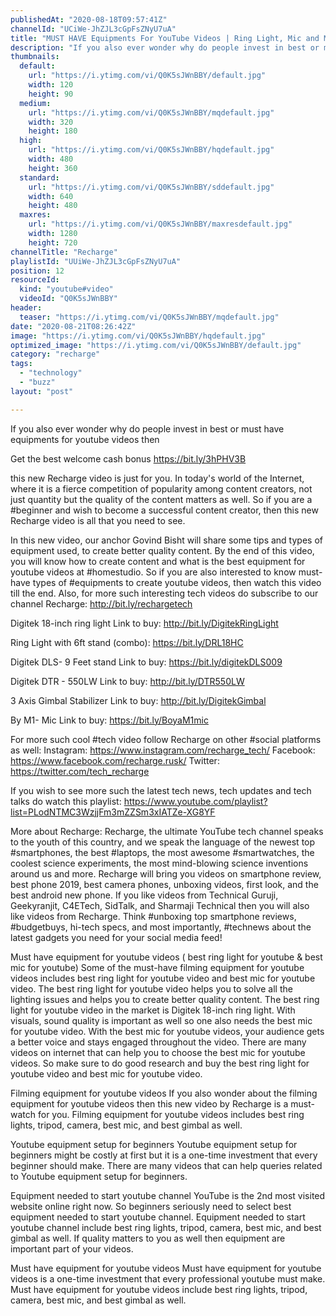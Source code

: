 ```yaml
---
publishedAt: "2020-08-18T09:57:41Z"
channelId: "UCiWe-JhZJL3cGpFsZNyU7uA"
title: "MUST HAVE Equipments For YouTube Videos | Ring Light, Mic and More"
description: "If you also ever wonder why do people invest in best or must have equipments for youtube videos then \n\nGet the best welcome cash bonus https://bit.ly/3hPHV3B\n\nthis new Recharge video is just for you. In today's world of the Internet, where it is a fierce competition of popularity among content creators, not just quantity but the quality of the content matters as well. So if you are a #beginner and wish to become a successful content creator, then this new Recharge video is all that you need to see. \n\nIn this new video, our anchor Govind Bisht will share some tips and types of equipment used, to create better quality content. By the end of this video, you will know how to create content and what is the best equipment for youtube videos at #homestudio. So if you are also interested to know must-have types of #equipments to create youtube videos, then watch this video till the end. Also, for more such interesting tech videos do subscribe to our channel Recharge: http://bit.ly/rechargetech\n\nDigitek 18-inch ring light\nLink to buy: http://bit.ly/DigitekRingLight \n\nRing Light with 6ft stand (combo): https://bit.ly/DRL18HC\n\nDigitek DLS- 9 Feet stand\nLink to buy: https://bit.ly/digitekDLS009\n\nDigitek DTR - 550LW\nLink to buy:  http://bit.ly/DTR550LW\n\n3 Axis Gimbal Stabilizer\nLink to buy:  http://bit.ly/DigitekGimbal\n\nBy M1- Mic\nLink to buy: https://bit.ly/BoyaM1mic\n\nFor more such cool #tech video follow Recharge on other #social platforms as well: \nInstagram: https://www.instagram.com/recharge_tech/ \nFacebook: https://www.facebook.com/recharge.rusk/ \nTwitter: https://twitter.com/tech_recharge\n\nIf you wish to see more such the latest tech news, tech updates and tech talks do watch this playlist: \nhttps://www.youtube.com/playlist?list=PLodNTMC3WzjjFm3mZZSm3xIATZe-XG8YF\n\n\nMore about Recharge: Recharge, the ultimate YouTube tech channel speaks to the youth of this country, and we speak the language of the newest top #smartphones, the best #laptops, the most awesome #smartwatches, the coolest science experiments, the most mind-blowing science inventions around us and more. Recharge will bring you videos on smartphone review, best phone 2019, best camera phones, unboxing videos, first look, and the best android new phone. If you like videos from Technical Guruji, Geekyranjit, C4ETech, SidTalk, and Sharmaji Technical then you will also like videos from Recharge. Think #unboxing top smartphone reviews, #budgetbuys, hi-tech specs, and most importantly, #technews about the latest gadgets you need for your social media feed!\n\nMust have equipment for youtube videos ( best ring light for youtube & best mic for youtube)\nSome of the must-have filming equipment for youtube videos includes best ring light for youtube video and best mic for youtube video. The best ring light for youtube video helps you to solve all the lighting issues and helps you to create better quality content. The best ring light for youtube video in the market is Digitek 18-inch ring light. With visuals, sound quality is important as well so one also needs the best mic for youtube video. With the best mic for youtube videos, your audience gets a better voice and stays engaged throughout the video. There are many videos on internet that can help you to choose the best mic for youtube videos. So make sure to do good research and buy the best ring light for youtube video and best mic for youtube video.\n\nFilming equipment for youtube videos\nIf you also wonder about the filming equipment for youtube videos then this new video by Recharge is a must-watch for you. Filming equipment for youtube videos includes best ring lights, tripod, camera, best mic, and best gimbal as well.\n\nYoutube equipment setup for beginners\nYoutube equipment setup for beginners might be costly at first but it is a one-time investment that every beginner should make. There are many videos that can help queries related to Youtube equipment setup for beginners. \n\nEquipment needed to start youtube channel\nYouTube is the 2nd most visited website online right now. So beginners seriously need to select best \nequipment needed to start youtube channel.   Equipment needed to start youtube channel include best ring lights, tripod, camera, best mic, and best gimbal as well.  If quality matters to you as well then equipment are important part of your videos.\n\nMust have equipment for youtube videos\nMust have equipment for youtube videos is a one-time investment that every professional youtube must make. Must have equipment for youtube videos include best ring lights, tripod, camera, best mic, and best gimbal as well."
thumbnails:
  default:
    url: "https://i.ytimg.com/vi/Q0K5sJWnBBY/default.jpg"
    width: 120
    height: 90
  medium:
    url: "https://i.ytimg.com/vi/Q0K5sJWnBBY/mqdefault.jpg"
    width: 320
    height: 180
  high:
    url: "https://i.ytimg.com/vi/Q0K5sJWnBBY/hqdefault.jpg"
    width: 480
    height: 360
  standard:
    url: "https://i.ytimg.com/vi/Q0K5sJWnBBY/sddefault.jpg"
    width: 640
    height: 480
  maxres:
    url: "https://i.ytimg.com/vi/Q0K5sJWnBBY/maxresdefault.jpg"
    width: 1280
    height: 720
channelTitle: "Recharge"
playlistId: "UUiWe-JhZJL3cGpFsZNyU7uA"
position: 12
resourceId:
  kind: "youtube#video"
  videoId: "Q0K5sJWnBBY"
header:
  teaser: "https://i.ytimg.com/vi/Q0K5sJWnBBY/mqdefault.jpg"
date: "2020-08-21T08:26:42Z"
image: "https://i.ytimg.com/vi/Q0K5sJWnBBY/hqdefault.jpg"
optimized_image: "https://i.ytimg.com/vi/Q0K5sJWnBBY/default.jpg"
category: "recharge"
tags:
  - "technology"
  - "buzz"
layout: "post"

---
```

If you also ever wonder why do people invest in best or must have equipments for youtube videos then 

Get the best welcome cash bonus https://bit.ly/3hPHV3B

this new Recharge video is just for you. In today's world of the Internet, where it is a fierce competition of popularity among content creators, not just quantity but the quality of the content matters as well. So if you are a #beginner and wish to become a successful content creator, then this new Recharge video is all that you need to see. 

In this new video, our anchor Govind Bisht will share some tips and types of equipment used, to create better quality content. By the end of this video, you will know how to create content and what is the best equipment for youtube videos at #homestudio. So if you are also interested to know must-have types of #equipments to create youtube videos, then watch this video till the end. Also, for more such interesting tech videos do subscribe to our channel Recharge: http://bit.ly/rechargetech

Digitek 18-inch ring light
Link to buy: http://bit.ly/DigitekRingLight 

Ring Light with 6ft stand (combo): https://bit.ly/DRL18HC

Digitek DLS- 9 Feet stand
Link to buy: https://bit.ly/digitekDLS009

Digitek DTR - 550LW
Link to buy:  http://bit.ly/DTR550LW

3 Axis Gimbal Stabilizer
Link to buy:  http://bit.ly/DigitekGimbal

By M1- Mic
Link to buy: https://bit.ly/BoyaM1mic

For more such cool #tech video follow Recharge on other #social platforms as well: 
Instagram: https://www.instagram.com/recharge_tech/ 
Facebook: https://www.facebook.com/recharge.rusk/ 
Twitter: https://twitter.com/tech_recharge

If you wish to see more such the latest tech news, tech updates and tech talks do watch this playlist: 
https://www.youtube.com/playlist?list=PLodNTMC3WzjjFm3mZZSm3xIATZe-XG8YF


More about Recharge: Recharge, the ultimate YouTube tech channel speaks to the youth of this country, and we speak the language of the newest top #smartphones, the best #laptops, the most awesome #smartwatches, the coolest science experiments, the most mind-blowing science inventions around us and more. Recharge will bring you videos on smartphone review, best phone 2019, best camera phones, unboxing videos, first look, and the best android new phone. If you like videos from Technical Guruji, Geekyranjit, C4ETech, SidTalk, and Sharmaji Technical then you will also like videos from Recharge. Think #unboxing top smartphone reviews, #budgetbuys, hi-tech specs, and most importantly, #technews about the latest gadgets you need for your social media feed!

Must have equipment for youtube videos ( best ring light for youtube & best mic for youtube)
Some of the must-have filming equipment for youtube videos includes best ring light for youtube video and best mic for youtube video. The best ring light for youtube video helps you to solve all the lighting issues and helps you to create better quality content. The best ring light for youtube video in the market is Digitek 18-inch ring light. With visuals, sound quality is important as well so one also needs the best mic for youtube video. With the best mic for youtube videos, your audience gets a better voice and stays engaged throughout the video. There are many videos on internet that can help you to choose the best mic for youtube videos. So make sure to do good research and buy the best ring light for youtube video and best mic for youtube video.

Filming equipment for youtube videos
If you also wonder about the filming equipment for youtube videos then this new video by Recharge is a must-watch for you. Filming equipment for youtube videos includes best ring lights, tripod, camera, best mic, and best gimbal as well.

Youtube equipment setup for beginners
Youtube equipment setup for beginners might be costly at first but it is a one-time investment that every beginner should make. There are many videos that can help queries related to Youtube equipment setup for beginners. 

Equipment needed to start youtube channel
YouTube is the 2nd most visited website online right now. So beginners seriously need to select best 
equipment needed to start youtube channel.   Equipment needed to start youtube channel include best ring lights, tripod, camera, best mic, and best gimbal as well.  If quality matters to you as well then equipment are important part of your videos.

Must have equipment for youtube videos
Must have equipment for youtube videos is a one-time investment that every professional youtube must make. Must have equipment for youtube videos include best ring lights, tripod, camera, best mic, and best gimbal as well.